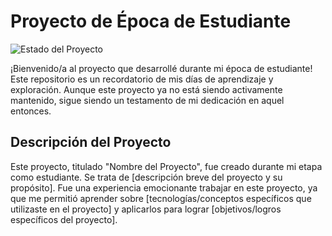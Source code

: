 # Proyecto de Época de Estudiante

![Estado del Proyecto](https://img.shields.io/badge/Estado-No%20Mantenido-red.svg)

¡Bienvenido/a al proyecto que desarrollé durante mi época de estudiante! Este repositorio es un recordatorio de mis días de aprendizaje y exploración. Aunque este proyecto ya no está siendo activamente mantenido, sigue siendo un testamento de mi dedicación en aquel entonces.

## Descripción del Proyecto

Este proyecto, titulado "Nombre del Proyecto", fue creado durante mi etapa como estudiante. Se trata de [descripción breve del proyecto y su propósito]. Fue una experiencia emocionante trabajar en este proyecto, ya que me permitió aprender sobre [tecnologías/conceptos específicos que utilizaste en el proyecto] y aplicarlos para lograr [objetivos/logros específicos del proyecto].
